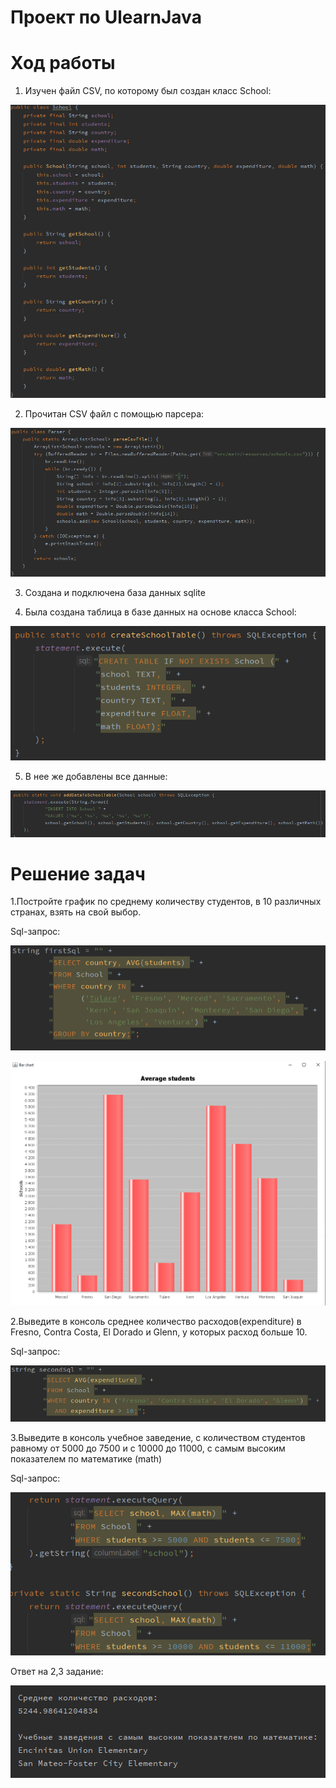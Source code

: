 # Проект по UlearnJava 

# Ход работы 

1. Изучен файл CSV, по которому был создан класс School:

![school](https://github.com/Forsee5/javaProject/blob/master/pictures/school-class.png)

2. Прочитан CSV файл с помощью парсера:

![parser](https://github.com/Forsee5/javaProject/blob/master/pictures/parser.png)

3. Создана и подключена база данных sqlite

4. Была создана таблица в базе данных на основе класса School:

![table](https://github.com/Forsee5/javaProject/blob/master/pictures/create-table.png)

5. В нее же добавлены все данные:

![data](https://github.com/Forsee5/javaProject/blob/master/pictures/addData.png)

# Решение задач

1.Постройте график по среднему количеству студентов, в 10 различных странах, взять на свой выбор. <br>

Sql-запрос:

![sql1](https://github.com/Forsee5/javaProject/blob/master/pictures/fristSQL.png)

![diagram](https://github.com/Forsee5/javaProject/blob/master/pictures/diagram.png)

2.Выведите в консоль среднее количество расходов(expenditure) в Fresno, Contra Costa, El Dorado и Glenn, у которых расход больше 10. <br>

Sql-запрос:

![sql2](https://github.com/Forsee5/javaProject/blob/master/pictures/secondSQL.png)

3.Выведите в консоль учебное заведение, с количеством студентов равному от 5000 до 7500 и с 10000 до 11000, с самым высоким показателем по математике (math) <br>

Sql-запрос:

![sql3](https://github.com/Forsee5/javaProject/blob/master/pictures/thirdSQL.png)


Ответ на 2,3 задание:

![answer](https://github.com/Forsee5/javaProject/blob/master/pictures/2-3.png)

